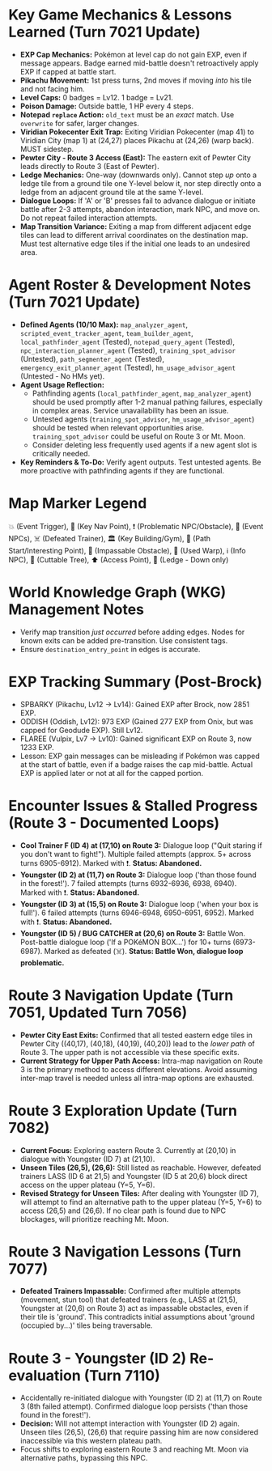 # Key Game Mechanics & Lessons Learned (Turn 7021 Update)
*   **EXP Cap Mechanics:** Pokémon at level cap do not gain EXP, even if message appears. Badge earned mid-battle doesn't retroactively apply EXP if capped at battle start.
*   **Pikachu Movement:** 1st press turns, 2nd moves if moving *into* his tile and not facing him.
*   **Level Caps:** 0 badges = Lv12. 1 badge = Lv21.
*   **Poison Damage:** Outside battle, 1 HP every 4 steps.
*   **Notepad `replace` Action:** `old_text` must be an *exact* match. Use `overwrite` for safer, larger changes.
*   **Viridian Pokecenter Exit Trap:** Exiting Viridian Pokecenter (map 41) to Viridian City (map 1) at (24,27) places Pikachu at (24,26) (warp back). MUST sidestep.
*   **Pewter City - Route 3 Access (East):** The eastern exit of Pewter City leads directly to Route 3 (East of Pewter).
*   **Ledge Mechanics:** One-way (downwards only). Cannot step *up* onto a ledge tile from a ground tile one Y-level below it, nor step directly onto a ledge from an adjacent ground tile at the same Y-level.
*   **Dialogue Loops:** If 'A' or 'B' presses fail to advance dialogue or initiate battle after 2-3 attempts, abandon interaction, mark NPC, and move on. Do not repeat failed interaction attempts.
*   **Map Transition Variance:** Exiting a map from different adjacent edge tiles can lead to different arrival coordinates on the destination map. Must test alternative edge tiles if the initial one leads to an undesired area.

# Agent Roster & Development Notes (Turn 7021 Update)
*   **Defined Agents (10/10 Max):** `map_analyzer_agent`, `scripted_event_tracker_agent`, `team_builder_agent`, `local_pathfinder_agent` (Tested), `notepad_query_agent` (Tested), `npc_interaction_planner_agent` (Tested), `training_spot_advisor` (Untested), `path_segmenter_agent` (Tested), `emergency_exit_planner_agent` (Tested), `hm_usage_advisor_agent` (Untested - No HMs yet).
*   **Agent Usage Reflection:**
    *   Pathfinding agents (`local_pathfinder_agent`, `map_analyzer_agent`) should be used promptly after 1-2 manual pathing failures, especially in complex areas. Service unavailability has been an issue.
    *   Untested agents (`training_spot_advisor`, `hm_usage_advisor_agent`) should be tested when relevant opportunities arise. `training_spot_advisor` could be useful on Route 3 or Mt. Moon.
    *   Consider deleting less frequently used agents if a new agent slot is critically needed.
*   **Key Reminders & To-Do:** Verify agent outputs. Test untested agents. Be more proactive with pathfinding agents if they are functional.

# Map Marker Legend
💥 (Event Trigger), 🎯 (Key Nav Point), ❗ (Problematic NPC/Obstacle), 💁 (Event NPCs), ☠️ (Defeated Trainer), 🏛️ (Key Building/Gym), 📍 (Path Start/Interesting Point), 🧱 (Impassable Obstacle), 🚪 (Used Warp), ℹ️ (Info NPC), 🌱 (Cuttable Tree), ⬆️ (Access Point), 🚧 (Ledge - Down only)

# World Knowledge Graph (WKG) Management Notes
*   Verify map transition *just occurred* before adding edges. Nodes for known exits can be added pre-transition. Use consistent tags.
*   Ensure `destination_entry_point` in edges is accurate.

# EXP Tracking Summary (Post-Brock)
*   SPBARKY (Pikachu, Lv12 -> Lv14): Gained EXP after Brock, now 2851 EXP.
*   ODDISH (Oddish, Lv12): 973 EXP (Gained 277 EXP from Onix, but was capped for Geodude EXP). Still Lv12.
*   FLAREE (Vulpix, Lv7 -> Lv10): Gained significant EXP on Route 3, now 1233 EXP.
*   Lesson: EXP gain messages can be misleading if Pokémon was capped at the start of battle, even if a badge raises the cap mid-battle. Actual EXP is applied later or not at all for the capped portion.

# Encounter Issues & Stalled Progress (Route 3 - Documented Loops)
*   **Cool Trainer F (ID 4) at (17,10) on Route 3:** Dialogue loop ("Quit staring if you don't want to fight!"). Multiple failed attempts (approx. 5+ across turns 6905-6912). Marked with ❗. **Status: Abandoned.**
*   **Youngster (ID 2) at (11,7) on Route 3:** Dialogue loop ('than those found in the forest!'). 7 failed attempts (turns 6932-6936, 6938, 6940). Marked with ❗. **Status: Abandoned.**
*   **Youngster (ID 3) at (15,5) on Route 3:** Dialogue loop ('when your box is full!'). 6 failed attempts (turns 6946-6948, 6950-6951, 6952). Marked with ❗. **Status: Abandoned.**
*   **Youngster (ID 5) / BUG CATCHER at (20,6) on Route 3:** Battle Won. Post-battle dialogue loop ('If a POKéMON BOX...') for 10+ turns (6973-6987). Marked as defeated (☠️). **Status: Battle Won, dialogue loop problematic.**

# Route 3 Navigation Update (Turn 7051, Updated Turn 7056)
*   **Pewter City East Exits:** Confirmed that all tested eastern edge tiles in Pewter City ((40,17), (40,18), (40,19), (40,20)) lead to the *lower path* of Route 3. The upper path is not accessible via these specific exits.
*   **Current Strategy for Upper Path Access:** Intra-map navigation on Route 3 is the primary method to access different elevations. Avoid assuming inter-map travel is needed unless all intra-map options are exhausted.

# Route 3 Exploration Update (Turn 7082)
*   **Current Focus:** Exploring eastern Route 3. Currently at (20,10) in dialogue with Youngster (ID 7) at (21,10).
*   **Unseen Tiles (26,5), (26,6):** Still listed as reachable. However, defeated trainers LASS (ID 6 at 21,5) and Youngster (ID 5 at 20,6) block direct access on the upper plateau (Y=5, Y=6).
*   **Revised Strategy for Unseen Tiles:** After dealing with Youngster (ID 7), will attempt to find an alternative path to the upper plateau (Y=5, Y=6) to access (26,5) and (26,6). If no clear path is found due to NPC blockages, will prioritize reaching Mt. Moon.

# Route 3 Navigation Lessons (Turn 7077)
*   **Defeated Trainers Impassable:** Confirmed after multiple attempts (movement, stun tool) that defeated trainers (e.g., LASS at (21,5), Youngster at (20,6) on Route 3) act as impassable obstacles, even if their tile is 'ground'. This contradicts initial assumptions about 'ground (occupied by...)' tiles being traversable.

# Route 3 - Youngster (ID 2) Re-evaluation (Turn 7110)
*   Accidentally re-initiated dialogue with Youngster (ID 2) at (11,7) on Route 3 (8th failed attempt). Confirmed dialogue loop persists ('than those found in the forest!').
*   **Decision:** Will not attempt interaction with Youngster (ID 2) again. Unseen tiles (26,5), (26,6) that require passing him are now considered inaccessible via this western plateau path.
*   Focus shifts to exploring eastern Route 3 and reaching Mt. Moon via alternative paths, bypassing this NPC.